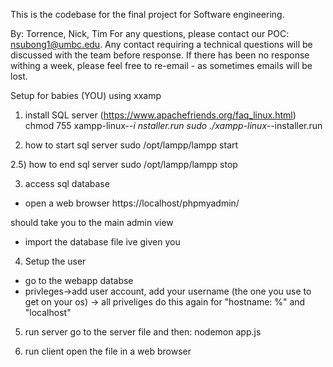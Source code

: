 This is the codebase for the final project for Software engineering.

By: Torrence, Nick, Tim
For any questions, please contact our POC: nsubong1@umbc.edu. 
Any contact requiring a technical questions will be discussed with the team before response.
If there has been no response withing a week, please feel free to re-email - as sometimes 
emails will be lost.

Setup for babies (YOU) using xxamp

1) install SQL server (https://www.apachefriends.org/faq_linux.html)
chmod 755 xampp-linux-*-i nstaller.run
sudo ./xampp-linux-*-installer.run

2) how to start sql server 
sudo /opt/lampp/lampp start

2.5) how to end sql server 
sudo /opt/lampp/lampp stop

3) access sql database
- open a web browser 
https://localhost/phpmyadmin/

should take you to the main admin view 

- import the database file ive given you

4) Setup the user 
- go to the webapp databse 
- privleges->add user account, add your username (the one you use to get on your os) -> all priveliges 
do this again for "hostname: %" and "localhost" 

5) run server 
go to the server file and then:
nodemon app.js

6) run client 
open the file in a web browser
